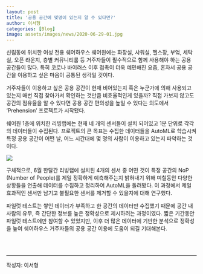 ```yaml
---
layout: post
title: '공용 공간에 몇명이 있는지 알 수 있다면?'
author: 이서형
categories: [Blog]
image: assets/images/news/2020-06-29-01.jpg
---
```

신림동에 위치한 여성 전용 쉐어하우스 쉐어원에는 화장실, 샤워실, 헬스장, 부엌, 세탁실, 오픈 라운지, 층별 커뮤니티룸 등 거주자들이 필수적으로 함께 사용해야 하는 공용 공간들이 많다. 특히 코로나 바이러스 이후 접촉이 더욱 예민해진 요즘, 혼자서 공용 공간을 이용하고 싶은 마음이 공통된 생각일 것이다.

거주자들이 이용하고 싶은 공용 공간이 현재 비어있는지 혹은 누군가에 의해 사용되고 있는지 매번 직접 찾아가서 확인하는 것만큼 비효율적인게 있을까? 직접 가보지 않고도 공간의 점유율을 알 수 있다면 공용 공간 편의성을 높일 수 있다는 의도에서 ‘Prehension’ 프로젝트가 시작됐다.

쉐어원 1층에 위치한 리빙랩에는 현재 네 개의 센서들이 설치 되어있고 1분 단위로 각각의 데이터들이 수집된다. 프로젝트의 큰 목표는 수집한 데이터들을 AutoML로 학습시켜 특정 공용 공간이 어떤 날, 어느 시간대에 몇 명의 사람이 이용하고 있는지 파악하는 것이다.

<img src="{{site.baseurl}}/assets/images/news/2020-06-29-01.jpg">

구체적으로, 6월 한달간 리빙랩에 설치된 4개의 센서 중 어떤 것이 특정 공간의 NoP (Number of People)를 제일 정확하게 예측해주는지 밝혀내기 위해 며칠동안 다양한 상황들을 연출해 데이터를 수집하고 정리하여 AutoML을 돌려봤다. 이 과정에서 제일 효과적인 센서만 남기고 불필요한 센서를 제거할 수 있을지에 대해 연구했다.

파일럿 테스트는 쌓인 데이터가 부족하고 한 공간의 데이터만 수집했기 때문에 공간 내 사람의 유무, 즉 간단한 정보를 높은 정확성으로 제시하려는 과정이였다. 짧은 기간동안 파일럿 테스트에만 참여할 수 있었지만, 이후 더 많은 데이터에 기반한 분석으로 정확성을 높여 쉐어하우스 거주자들의 공용 공간 이용에 도움이 되길 기대해본다.

<br><br>
<hr>
작성자: 이서형 <br>